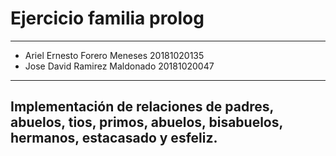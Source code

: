 # Ejercicio familia prolog
---
- Ariel Ernesto Forero Meneses 20181020135  
- Jose David Ramirez Maldonado 20181020047 
---
Implementación de relaciones de padres, abuelos, tios, primos, abuelos, bisabuelos, hermanos, estacasado y esfeliz.
---

